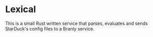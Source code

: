 # Lexical
This is a small Rust written service that parses, evaluates and sends StarDuck's config files to a Branly service.
